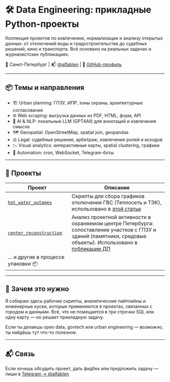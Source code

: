 # 🛠️ Data Engineering: прикладные Python-проекты

Коллекция проектов по извлечению, нормализации и анализу открытых данных: от отключений воды и градостроительства до судебных решений, кино и транспорта. Всё основано на реальных задачах и журналистских публикациях.

📍 Санкт-Петербург | 📬 [@alfablen](https://t.me/alfablen) | 🔗 [GitHub-профиль](https://github.com/alfablend)

---

## 📦 Темы и направления

- 🏗️ Urban planning: ГПЗУ, ИПР, зоны охраны, архитектурные согласования  
- 🌐 Web scraping: выгрузка данных из PDF, HTML, форм, API  
- 🧠 AI & NLP: локальные LLM (GPT4All) для аннотаций и извлечения смысла  
- 🗺️ Geospatial: OpenStreetMap, spatial join, geopandas  
- ⚖️ Legal: судебные решения, арбитраж, извлечение ролей и исходов  
- 📉 Visual analytics: интерактивные карты, spatial clustering, графики  
- 📡 Automation: cron, WebSocket, Telegram-боты  


---

## 📁 Проекты

| Проект                                | Описание                                                                 |
|---------------------------------------|---------------------------------------------------------------------------|
| [`hot_water_outages`](./hot_water_outages)        | Скрипты для сбора графиков отключения ГВС (Теплосеть и ТЭК), использовано в [этой статье](https://www.dp.ru/a/2025/06/10/suhoj-zakon-kakie-doma-v) |
| [`center_reconstruction`](./center_reconstruction) | Анализ проектной активности в охраняемом центре Петербурга: сопоставление участков с ГПЗУ и зданий (памятники, средовые объекты). Использовано в [публикации ДП](https://www.dp.ru/a/2025/06/17/v-centre-peterburga-potencialno) |
| … и другие в процессе упаковки 📦     |                                                                           |


---

## 🧠 Зачем это нужно

Я собираю здесь рабочие скрипты, аналитические пайплайны и инженерные куски, которые применяются в проектах, связанных с городом и данными. Всё, что не помещается в три строчки SQL или одну карту — но решает прикладную задачу.

Если ты делаешь open data, govtech или urban engineering — возможно, ты найдёшь тут что-то полезное.

---

## 📬 Связь

Если хочешь обсудить проект, дать фидбек или предложить задачу — пиши в [Telegram → @alfablen](https://t.me/alfablen)

